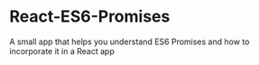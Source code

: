 # React-ES6-Promises
A small app that helps you understand ES6 Promises and how to incorporate it in a React app
